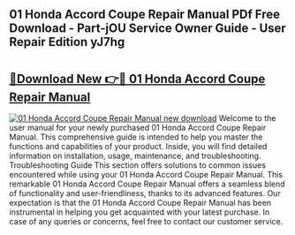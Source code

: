 ## 01 Honda Accord Coupe Repair Manual PDf Free Download - Part-jOU Service Owner Guide - User Repair Edition yJ7hg

# <h2><a href="http://bc48044.oget.top/?id=01+Honda+Accord+Coupe+Repair+Manual">🔗Download New 👉🔴 01 Honda Accord Coupe Repair Manual</a></h2>

[![01 Honda Accord Coupe Repair Manual new download](https://i.imgur.com/5g1atiW.png)](http://bc48044.oget.top/?id=01+Honda+Accord+Coupe+Repair+Manual)
Welcome to the user manual for your newly purchased 01 Honda Accord Coupe Repair Manual. This comprehensive guide is intended to help you master the functions and capabilities of your product. Inside, you will find detailed information on installation, usage, maintenance, and troubleshooting. Troubleshooting Guide This section offers solutions to common issues encountered while using your 01 Honda Accord Coupe Repair Manual. This remarkable 01 Honda Accord Coupe Repair Manual offers a seamless blend of functionality and user-friendliness, thanks to its advanced features. Our expectation is that the 01 Honda Accord Coupe Repair Manual has been instrumental in helping you get acquainted with your latest purchase. In case of any queries or concerns, feel free to contact our customer service.

